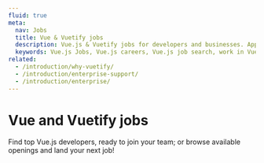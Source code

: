 ```yaml
---
fluid: true
meta:
  nav: Jobs
  title: Vue & Vuetify jobs
  description: Vue.js & Vuetify jobs for developers and businesses. Apply to Software Engineer, Full Stack Developer, Senior Software Engineer and more!
  keywords: Vue.js Jobs, Vue.js careers, Vue.js job search, work in Vue.js, Vuetify jobs for Vue
related:
  - /introduction/why-vuetify/
  - /introduction/enterprise-support/
  - /introduction/enterprise/
---
```


# Vue and Vuetify jobs

Find top Vue.js developers, ready to join your team; or browse available openings and land your next job!

<PageFeatures />

<PromotedPromoted slug="enterprise-support" />

<DocVueJobs />

